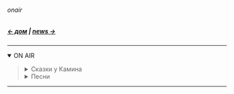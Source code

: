 ###### onair
##### [← дом](!0SB.md#osb)  |  [news →](News.md#news)    

***
<details open><summary> ON AIR </summary><blockquote>

<details><summary> Сказки у Камина </summary><blockquote>

А. Талалакин. На пороге.  
<iframe src="https://audiomack.com/embed/song/atalalakin/na-poroge" scrolling="no" width="100%" height="252" scrollbars="no" frameborder="0"></iframe>

Шекспир. 8 Сонетов.  
<iframe src="https://audiomack.com/embed/song/atalalakin/8sonetov?color=ff0000" scrolling="no" width="100%" height="252" scrollbars="no" frameborder="0"></iframe>


</blockquote></details>

<details><summary> Песни </summary><blockquote>

А. Талалакин. А в Москве выпал снег...   
<iframe src="https://audiomack.com/embed/song/atalalakin/snow0" scrolling="no" width="100%" height="252" scrollbars="no" frameborder="0"></iframe>


</blockquote></details>
</blockquote></details>

***

